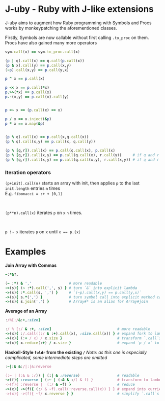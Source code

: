 <!--language-all: lang-rb -->

# J-uby - Ruby with J-like extensions

J-uby aims to augment how Ruby programming with Symbols and Procs works by monkeypatching the aforementioned classes. 

Firstly, Symbols are now callable without first calling `.to_proc` on them. Procs have also gained many more operators

```ruby
sym.call(x) == sym.to_proc.call(x)

(p | q).call(x) == q.call(p.call(x))
(p & x).call(y) == p.call(x,y)
(~p).call(x,y) == p.call(y,x)

p ^ x == p.call(x)

p << x == p.call(*x)
p.>>(*x) == p.call(x)
p.-(x,y) == p.call(x).call(y)


p =~ x == (p.call(x) == x)

p / x == x.inject(&p)
p * x == x.map(&p)

 
(p % q).call(x) == p.call(x,q.call(x))
(p % q).call(x,y) == p.call(x, q.call(y))

(p % [q,r]).call(x) == p.call(q.call(x), p.call(x)
(p % [q,r]).call(x,y) == p.call(q.call(x), r.call(y))     # if q and r accept one argument
(p % [q,r]).call(x,y) == p.call(q.call(x,y), r.call(x,y)) # if q and r accept 2 arguments
```

### Iteration operators
`(p+init).call(n)` starts an array with init, then applies `p` to the last `init.length` entries `n` times
<br>
E.g. `fibonacci = :+ + [0,1]` 


<br>

`(p**n).call(x)` iterates `p` on `x` `n` times.


<br>

`p !~ x` iterates `p` on `x` until `x == p.(x)`

# Examples

**Join Array with Commas**

```ruby
~:*&?,

(~ :*) & ','                 # more readable
->(s){ (~ :*).call(',', s) } # turn `&` into explicit lambda
->(s){ :*.call(s, ',') }     # `(~p).call(x,y) == p.call(y,x)`
->(s){ s.*(',') }            # turn symbol call into explicit method call
->(s){ s.join(',') }         # Array#* is an alias for Array#join
```
**Average of an Array**
```ruby
:/%[:/&:+,:size]

:/ % [:/ & :+, :size]                              # more readable 
->(x){ :/.call((:/ & :+).call(x), :size.call(x)) } # expand fork to lambda
->(x){ (:+ / x) / x.size }                         # transform `.call`s on procs to method accesses
->(x){ x.reduce(:+) / x.size }                     # expand `p / x` to `x.reduce(&p)`
```

**Haskell-Style `foldr` from the existing `/`**
*Note: as this one is especially complicated, some intermediate steps are omitted*
```ruby
:~|:& &:/|:|&:reverse

(:~ | (:& & :/)) | (:| & :reverse)                 # readable
->(f){ :reverse | (:~ | (:& & :/) & f) }           # transform to lambda
->(f){ :reverse |  (:/ & ~f) }                     # reduce
->(x){ ->(f){ (:/ & ~f).call(:reverse.call(x)) } } # expand into curried lambda
->(x){ ->(f){ ~f/ x.reverse } }                    # simplify `.call`s
```
